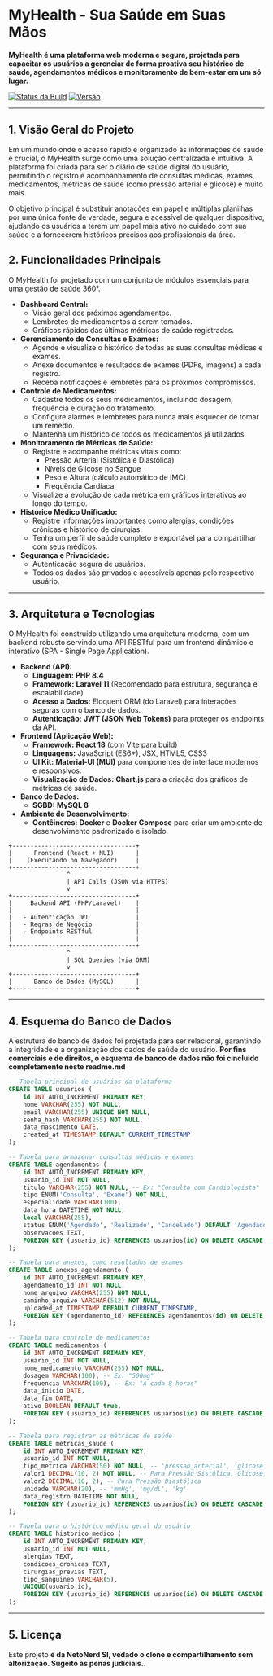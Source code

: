 # MyHealth - Sua Saúde em Suas Mãos

**MyHealth é uma plataforma web moderna e segura, projetada para capacitar os usuários a gerenciar de forma proativa seu histórico de saúde, agendamentos médicos e monitoramento de bem-estar em um só lugar.**

[![Status da Build](https://img.shields.io/badge/build-em%20desenvolvimento-yellow)](https://github.com/RondiRio/MyHealth)
[![Versão](https://img.shields.io/badge/version-1.0.0-informational)](https://github.com/RondiRio/MyHealth)

---

## 1. Visão Geral do Projeto

Em um mundo onde o acesso rápido e organizado às informações de saúde é crucial, o MyHealth surge como uma solução centralizada e intuitiva. A plataforma foi criada para ser o diário de saúde digital do usuário, permitindo o registro e acompanhamento de consultas médicas, exames, medicamentos, métricas de saúde (como pressão arterial e glicose) e muito mais.

O objetivo principal é substituir anotações em papel e múltiplas planilhas por uma única fonte de verdade, segura e acessível de qualquer dispositivo, ajudando os usuários a terem um papel mais ativo no cuidado com sua saúde e a fornecerem históricos precisos aos profissionais da área.

## 2. Funcionalidades Principais

O MyHealth foi projetado com um conjunto de módulos essenciais para uma gestão de saúde 360°.

* **Dashboard Central:**
    * Visão geral dos próximos agendamentos.
    * Lembretes de medicamentos a serem tomados.
    * Gráficos rápidos das últimas métricas de saúde registradas.
* **Gerenciamento de Consultas e Exames:**
    * Agende e visualize o histórico de todas as suas consultas médicas e exames.
    * Anexe documentos e resultados de exames (PDFs, imagens) a cada registro.
    * Receba notificações e lembretes para os próximos compromissos.
* **Controle de Medicamentos:**
    * Cadastre todos os seus medicamentos, incluindo dosagem, frequência e duração do tratamento.
    * Configure alarmes e lembretes para nunca mais esquecer de tomar um remédio.
    * Mantenha um histórico de todos os medicamentos já utilizados.
* **Monitoramento de Métricas de Saúde:**
    * Registre e acompanhe métricas vitais como:
        * Pressão Arterial (Sistólica e Diastólica)
        * Níveis de Glicose no Sangue
        * Peso e Altura (cálculo automático de IMC)
        * Frequência Cardíaca
    * Visualize a evolução de cada métrica em gráficos interativos ao longo do tempo.
* **Histórico Médico Unificado:**
    * Registre informações importantes como alergias, condições crônicas e histórico de cirurgias.
    * Tenha um perfil de saúde completo e exportável para compartilhar com seus médicos.
* **Segurança e Privacidade:**
    * Autenticação segura de usuários.
    * Todos os dados são privados e acessíveis apenas pelo respectivo usuário.

---

## 3. Arquitetura e Tecnologias

O MyHealth foi construído utilizando uma arquitetura moderna, com um backend robusto servindo uma API RESTful para um frontend dinâmico e interativo (SPA - Single Page Application).

* **Backend (API):**
    * **Linguagem:** **PHP 8.4**
    * **Framework:** **Laravel 11** (Recomendado para estrutura, segurança e escalabilidade)
    * **Acesso a Dados:** Eloquent ORM (do Laravel) para interações seguras com o banco de dados.
    * **Autenticação:** **JWT (JSON Web Tokens)** para proteger os endpoints da API.
* **Frontend (Aplicação Web):**
    * **Framework:** **React 18** (com Vite para build)
    * **Linguagens:** JavaScript (ES6+), JSX, HTML5, CSS3
    * **UI Kit:** **Material-UI (MUI)** para componentes de interface modernos e responsivos.
    * **Visualização de Dados:** **Chart.js** para a criação dos gráficos de métricas de saúde.
* **Banco de Dados:**
    * **SGBD:** **MySQL 8**
* **Ambiente de Desenvolvimento:**
    * **Contêineres:** **Docker** e **Docker Compose** para criar um ambiente de desenvolvimento padronizado e isolado.

```
+----------------------------------+
|      Frontend (React + MUI)      |
|    (Executando no Navegador)     |
+----------------------------------+
                ^
                | API Calls (JSON via HTTPS)
                v
+----------------------------------+
|     Backend API (PHP/Laravel)    |
|                                  |
|   - Autenticação JWT             |
|   - Regras de Negócio            |
|   - Endpoints RESTful            |
|                                  |
+----------------------------------+
                ^
                | SQL Queries (via ORM)
                v
+----------------------------------+
|      Banco de Dados (MySQL)      |
+----------------------------------+
```

---

## 4. Esquema do Banco de Dados

A estrutura do banco de dados foi projetada para ser relacional, garantindo a integridade e a organização dos dados de saúde do usuário.
**Por fins comerciais e de direitos, o esquema de banco de dados não foi cincluido completamente neste readme.md**

```sql
-- Tabela principal de usuários da plataforma
CREATE TABLE usuarios (
    id INT AUTO_INCREMENT PRIMARY KEY,
    nome VARCHAR(255) NOT NULL,
    email VARCHAR(255) UNIQUE NOT NULL,
    senha_hash VARCHAR(255) NOT NULL,
    data_nascimento DATE,
    created_at TIMESTAMP DEFAULT CURRENT_TIMESTAMP
);

-- Tabela para armazenar consultas médicas e exames
CREATE TABLE agendamentos (
    id INT AUTO_INCREMENT PRIMARY KEY,
    usuario_id INT NOT NULL,
    titulo VARCHAR(255) NOT NULL, -- Ex: "Consulta com Cardiologista"
    tipo ENUM('Consulta', 'Exame') NOT NULL,
    especialidade VARCHAR(100),
    data_hora DATETIME NOT NULL,
    local VARCHAR(255),
    status ENUM('Agendado', 'Realizado', 'Cancelado') DEFAULT 'Agendado',
    observacoes TEXT,
    FOREIGN KEY (usuario_id) REFERENCES usuarios(id) ON DELETE CASCADE
);

-- Tabela para anexos, como resultados de exames
CREATE TABLE anexos_agendamento (
    id INT AUTO_INCREMENT PRIMARY KEY,
    agendamento_id INT NOT NULL,
    nome_arquivo VARCHAR(255) NOT NULL,
    caminho_arquivo VARCHAR(512) NOT NULL,
    uploaded_at TIMESTAMP DEFAULT CURRENT_TIMESTAMP,
    FOREIGN KEY (agendamento_id) REFERENCES agendamentos(id) ON DELETE CASCADE
);

-- Tabela para controle de medicamentos
CREATE TABLE medicamentos (
    id INT AUTO_INCREMENT PRIMARY KEY,
    usuario_id INT NOT NULL,
    nome_medicamento VARCHAR(255) NOT NULL,
    dosagem VARCHAR(100), -- Ex: "500mg"
    frequencia VARCHAR(100), -- Ex: "A cada 8 horas"
    data_inicio DATE,
    data_fim DATE,
    ativo BOOLEAN DEFAULT true,
    FOREIGN KEY (usuario_id) REFERENCES usuarios(id) ON DELETE CASCADE
);

-- Tabela para registrar as métricas de saúde
CREATE TABLE metricas_saude (
    id INT AUTO_INCREMENT PRIMARY KEY,
    usuario_id INT NOT NULL,
    tipo_metrica VARCHAR(50) NOT NULL, -- 'pressao_arterial', 'glicose', 'peso'
    valor1 DECIMAL(10, 2) NOT NULL, -- Para Pressão Sistólica, Glicose, Peso
    valor2 DECIMAL(10, 2), -- Para Pressão Diastólica
    unidade VARCHAR(20), -- 'mmHg', 'mg/dL', 'kg'
    data_registro DATETIME NOT NULL,
    FOREIGN KEY (usuario_id) REFERENCES usuarios(id) ON DELETE CASCADE
);

-- Tabela para o histórico médico geral do usuário
CREATE TABLE historico_medico (
    id INT AUTO_INCREMENT PRIMARY KEY,
    usuario_id INT NOT NULL,
    alergias TEXT,
    condicoes_cronicas TEXT,
    cirurgias_previas TEXT,
    tipo_sanguineo VARCHAR(5),
    UNIQUE(usuario_id),
    FOREIGN KEY (usuario_id) REFERENCES usuarios(id) ON DELETE CASCADE
);

```

---

## 5. Licença

Este projeto **é da NetoNerd SI, vedado o clone e compartilhamento sem altorização. Sugeito às penas judiciais.**.
